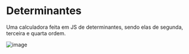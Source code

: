 # Determinantes
Uma calculadora feita em JS de determinantes, sendo elas de segunda, terceira e quarta ordem.

![image](https://user-images.githubusercontent.com/99921269/233179096-97e5f07a-a7b5-4856-a092-1074b8661ea8.png)
